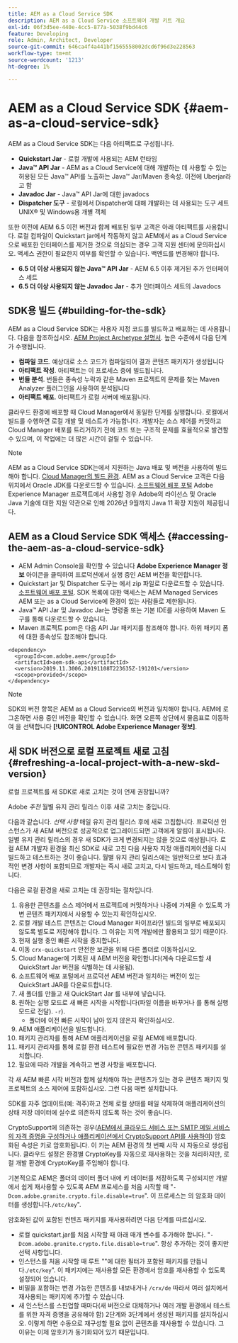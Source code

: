 ```yaml
---
title: AEM as a Cloud Service SDK
description: AEM as a Cloud Service 소프트웨어 개발 키트 개요
exl-id: 06f3d5ee-440e-4cc5-877a-5038f9bd44c6
feature: Developing
role: Admin, Architect, Developer
source-git-commit: 646ca4f4a441bf1565558002dcd6f96d3e228563
workflow-type: tm+mt
source-wordcount: '1213'
ht-degree: 1%

---
```


# AEM as a Cloud Service SDK {#aem-as-a-cloud-service-sdk}

AEM as a Cloud Service SDK는 다음 아티팩트로 구성됩니다.

* **Quickstart Jar** - 로컬 개발에 사용되는 AEM 런타임
* **Java™ API Jar** - AEM as a Cloud Service에 대해 개발하는 데 사용할 수 있는 허용된 모든 Java™ API를 노출하는 Java™ Jar/Maven 종속성. 이전에 Uberjar라고 함
* **Javadoc Jar** - Java™ API Jar에 대한 javadocs
* **Dispatcher 도구** - 로컬에서 Dispatcher에 대해 개발하는 데 사용되는 도구 세트 UNIX® 및 Windows용 개별 객체

또한 이전에 AEM 6.5 이전 버전과 함께 배포된 일부 고객은 아래 아티팩트를 사용합니다. 로컬 컴파일이 Quickstart jar에서 작동하지 않고 AEM에서 as a Cloud Service으로 배포한 인터페이스를 제거한 것으로 의심되는 경우 고객 지원 센터에 문의하십시오. 액세스 권한이 필요한지 여부를 확인할 수 있습니다. 백엔드를 변경해야 합니다.

* **6.5 더 이상 사용되지 않는 Java™ API Jar** - AEM 6.5 이후 제거된 추가 인터페이스 세트
* **6.5 더 이상 사용되지 않는 Javadoc Jar** - 추가 인터페이스 세트의 Javadocs

## SDK용 빌드 {#building-for-the-sdk}

AEM as a Cloud Service SDK는 사용자 지정 코드를 빌드하고 배포하는 데 사용됩니다. 다음을 참조하십시오. [AEM Project Archetype 설명서](https://experienceleague.adobe.com/docs/experience-manager-core-components/using/developing/archetype/using.html). 높은 수준에서 다음 단계가 수행됩니다.

* **컴파일 코드**. 예상대로 소스 코드가 컴파일되어 결과 콘텐츠 패키지가 생성됩니다
* **아티팩트 작성**. 아티팩트는 이 프로세스 중에 빌드됩니다.
* **번들 분석**. 번들은 종속성 누락과 같은 Maven 프로젝트의 문제를 찾는 Maven Analyzer 플러그인을 사용하여 분석됩니다
* **아티팩트 배포**. 아티팩트가 로컬 서버에 배포됩니다.

클라우드 환경에 배포할 때 Cloud Manager에서 동일한 단계를 실행합니다. 로컬에서 빌드를 수행하면 로컬 개발 및 테스트가 가능합니다. 개발자는 소스 제어를 커밋하고 Cloud Manager 배포를 트리거하기 전에 코드 또는 구조적 문제를 효율적으로 발견할 수 있으며, 이 작업에는 더 많은 시간이 걸릴 수 있습니다.

>[!NOTE]
>
>AEM as a Cloud Service SDK는에서 지원하는 Java 배포 및 버전을 사용하여 빌드해야 합니다. [Cloud Manager의 빌드 환경](/help/implementing/cloud-manager/getting-access-to-aem-in-cloud/build-environment-details.md). AEM as a Cloud Service 고객은 다음 위치에서 Oracle JDK를 다운로드할 수 있습니다. [소프트웨어 배포 포털](https://experience.adobe.com/#/downloads/content/software-distribution/en/aemcloud.html) Adobe Experience Manager 프로젝트에서 사용할 경우 Adobe의 라이선스 및 Oracle Java 기술에 대한 지원 약관으로 인해 2026년 9월까지 Java 11 확장 지원이 제공됩니다.

## AEM as a Cloud Service SDK 액세스 {#accessing-the-aem-as-a-cloud-service-sdk}

* AEM Admin Console을 확인할 수 있습니다 **Adobe Experience Manager 정보** 아이콘을 클릭하여 프로덕션에서 실행 중인 AEM 버전을 확인합니다.
* Quickstart jar 및 Dispatcher 도구는 에서 zip 파일로 다운로드할 수 있습니다. [소프트웨어 배포 포털](https://experience.adobe.com/#/downloads/content/software-distribution/en/aemcloud.html). SDK 목록에 대한 액세스는 AEM Managed Services AEM 또는 as a Cloud Service에 환경이 있는 사람들로 제한됩니다.
* Java™ API Jar 및 Javadoc Jar는 명령줄 또는 기본 IDE를 사용하여 Maven 도구를 통해 다운로드할 수 있습니다.
* Maven 프로젝트 pom은 다음 API Jar 패키지를 참조해야 합니다. 하위 패키지 폼에 대한 종속성도 참조해야 합니다.

```
<dependency>
  <groupId>com.adobe.aem</groupId>
  <artifactId>aem-sdk-api</artifactId>
  <version>2019.11.3006.20191108T223635Z-191201</version>
  <scope>provided</scope>
</dependency>
```

>[!NOTE]
>
>SDK의 버전 항목은 AEM as a Cloud Service의 버전과 일치해야 합니다. AEM에 로그온하면 사용 중인 버전을 확인할 수 있습니다. 화면 오른쪽 상단에서 물음표로 이동하여 을 선택합니다 **[!UICONTROL Adobe Experience Manager 정보]**.


## 새 SDK 버전으로 로컬 프로젝트 새로 고침 {#refreshing-a-local-project-with-a-new-skd-version}

로컬 프로젝트를 새 SDK로 새로 고치는 것이 언제 권장됩니까?

Adobe *추천* 월별 유지 관리 릴리스 이후 새로 고치는 중입니다.

다음과 같습니다. *선택 사항* 매일 유지 관리 릴리스 후에 새로 고침합니다. 프로덕션 인스턴스가 새 AEM 버전으로 성공적으로 업그레이드되면 고객에게 알림이 표시됩니다. 일별 유지 관리 릴리스의 경우 새 SDK가 크게 변경되지는 않을 것으로 예상됩니다. 로컬 AEM 개발자 환경을 최신 SDK로 새로 고친 다음 사용자 지정 애플리케이션을 다시 빌드하고 테스트하는 것이 좋습니다. 월별 유지 관리 릴리스에는 일반적으로 보다 효과적인 변경 사항이 포함되므로 개발자는 즉시 새로 고치고, 다시 빌드하고, 테스트해야 합니다.

다음은 로컬 환경을 새로 고치는 데 권장되는 절차입니다.

1. 유용한 콘텐츠를 소스 제어에서 프로젝트에 커밋하거나 나중에 가져올 수 있도록 가변 콘텐츠 패키지에서 사용할 수 있는지 확인하십시오.
1. 로컬 개발 테스트 콘텐츠는 Cloud Manager 파이프라인 빌드의 일부로 배포되지 않도록 별도로 저장해야 합니다. 그 이유는 지역 개발에만 활용되고 있기 때문이다.
1. 현재 실행 중인 빠른 시작을 중지합니다.
1. 이동 `crx-quickstart` 안전한 보관을 위해 다른 폴더로 이동하십시오.
1. Cloud Manager에 기록된 새 AEM 버전을 확인합니다(계속 다운로드할 새 QuickStart Jar 버전을 식별하는 데 사용됨).
1. 소프트웨어 배포 포털에서 프로덕션 AEM 버전과 일치하는 버전이 있는 QuickStart JAR를 다운로드합니다.
1. 새 폴더를 만들고 새 QuickStart Jar 를 내부에 넣습니다.
1. 원하는 실행 모드로 새 빠른 시작을 시작합니다(파일 이름을 바꾸거나 를 통해 실행 모드로 전달). `-r`).
   * 폴더에 이전 빠른 시작이 남아 있지 않은지 확인하십시오.
1. AEM 애플리케이션을 빌드합니다.
1. 패키지 관리자를 통해 AEM 애플리케이션을 로컬 AEM에 배포합니다.
1. 패키지 관리자를 통해 로컬 환경 테스트에 필요한 변경 가능한 콘텐츠 패키지를 설치합니다.
1. 필요에 따라 개발을 계속하고 변경 사항을 배포합니다.

각 새 AEM 빠른 시작 버전과 함께 설치해야 하는 콘텐츠가 있는 경우 콘텐츠 패키지 및 프로젝트의 소스 제어에 포함하십시오. 그런 다음 매번 설치합니다.

SDK를 자주 업데이트(예: 격주)하고 전체 로컬 상태를 매일 삭제하여 애플리케이션의 상태 저장 데이터에 실수로 의존하지 않도록 하는 것이 좋습니다.

CryptoSupport에 의존하는 경우([AEM에서 클라우드 서비스 또는 SMTP 메일 서비스의 자격 증명을 구성하거나 애플리케이션에서 CryptoSupport API를 사용하여](https://developer.adobe.com/experience-manager/reference-materials/cloud-service/javadoc/com/adobe/granite/crypto/CryptoSupport.html)) 암호화된 속성은 키로 암호화됩니다. 이 키는 AEM 환경의 첫 번째 시작 시 자동으로 생성됩니다. 클라우드 설정은 환경별 CryptoKey를 자동으로 재사용하는 것을 처리하지만, 로컬 개발 환경에 CryptoKey를 주입해야 합니다.

기본적으로 AEM은 폴더의 데이터 폴더 내에 키 데이터를 저장하도록 구성되지만 개발에서 쉽게 재사용할 수 있도록 AEM 프로세스를 처음 시작할 때 &quot;`-Dcom.adobe.granite.crypto.file.disable=true`&quot;. 이 프로세스는 의 암호화 데이터를 생성합니다.`/etc/key`&quot;.

암호화된 값이 포함된 컨텐츠 패키지를 재사용하려면 다음 단계를 따르십시오.

* 로컬 quickstart.jar를 처음 시작할 때 아래 매개 변수를 추가해야 합니다. &quot;`-Dcom.adobe.granite.crypto.file.disable=true`&quot;. 항상 추가하는 것이 좋지만 선택 사항입니다.
* 인스턴스를 처음 시작할 때 루트 &quot;&quot;에 대한 필터가 포함된 패키지를 만듭니다.`/etc/key`&quot;. 이 패키지에는 재사용할 모든 환경에서 암호를 재사용할 수 있도록 설정되어 있습니다.
* 비밀을 포함하는 변경 가능한 콘텐츠를 내보내거나 `/crx/de` 따라서 여러 설치에서 재사용되는 패키지에 추가할 수 있습니다.
* 새 인스턴스를 스핀업할 때마다(새 버전으로 대체하거나 여러 개발 환경에서 테스트를 위한 자격 증명을 공유해야 함) 2단계와 3단계에서 생성된 패키지를 설치하십시오. 이렇게 하면 수동으로 재구성할 필요 없이 콘텐츠를 재사용할 수 있습니다. 그 이유는 이제 암호키가 동기화되어 있기 때문입니다.
